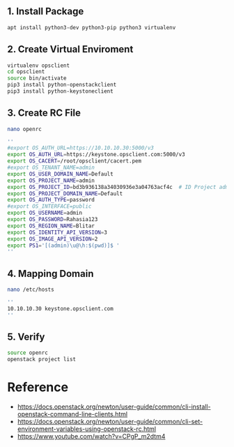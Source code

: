 ## 1. Install Package
````bash
apt install python3-dev python3-pip python3 virtualenv
````
## 2. Create Virtual Enviroment
````bash
virtualenv opsclient
cd opsclient
source bin/activate
pip3 install python-openstackclient
pip3 install python-keystoneclient
````
## 3. Create RC File
````bash
nano openrc

''
#export OS_AUTH_URL=https://10.10.10.30:5000/v3
export OS_AUTH_URL=https://keystone.opsclient.com:5000/v3
export OS_CACERT=/root/opsclient/cacert.pem
#export OS_TENANT_NAME=admin
export OS_USER_DOMAIN_NAME=Default
export OS_PROJECT_NAME=admin
export OS_PROJECT_ID=bd3b936138a34030936e3a04763acf4c  # ID Project admin
export OS_PROJECT_DOMAIN_NAME=Default
export OS_AUTH_TYPE=password
#export OS_INTERFACE=public
export OS_USERNAME=admin
export OS_PASSWORD=Rahasia123
export OS_REGION_NAME=Blitar
export OS_IDENTITY_API_VERSION=3
export OS_IMAGE_API_VERSION=2
export PS1='[(admin)\u@\h:$(pwd)]$ '
''

````
## 4. Mapping Domain
````bash
nano /etc/hosts

''
10.10.10.30 keystone.opsclient.com
''

````
## 5. Verify
````bash
source openrc
openstack project list
````

# Reference
- https://docs.openstack.org/newton/user-guide/common/cli-install-openstack-command-line-clients.html
- https://docs.openstack.org/newton/user-guide/common/cli-set-environment-variables-using-openstack-rc.html
- https://www.youtube.com/watch?v=CPgP_m2dtm4
